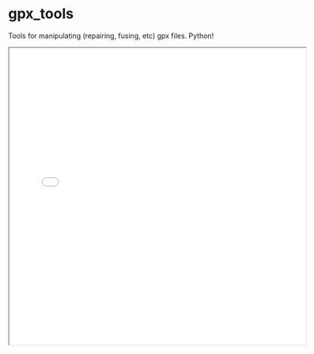 # gpx_tools
Tools for manipulating (repairing, fusing, etc) gpx files. Python!

<iframe src="test/calero_fixed.html" style="width:600px; height:600px;"></iframe>
